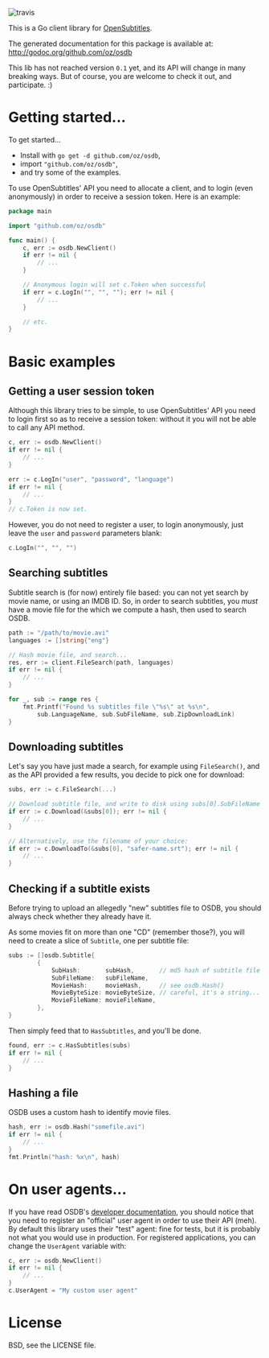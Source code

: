 ![travis](https://api.travis-ci.org/oz/osdb.png?branch=master)

This is a Go client library for [OpenSubtitles](http://opensubtitles.org/).

The generated documentation for this package is available at:
http://godoc.org/github.com/oz/osdb

This lib has not reached version `0.1` yet, and its API will change in many
breaking ways.  But of course, you are welcome to check it out, and
participate. :)

# Getting started...

To get started...

 * Install with `go get -d github.com/oz/osdb`,
 * import `"github.com/oz/osdb"`,
 * and try some of the examples.

To use OpenSubtitles' API you need to allocate a client, and to login (even
anonymously) in order to receive a session token. Here is an example:

```go
package main

import "github.com/oz/osdb"

func main() {
	c, err := osdb.NewClient()
	if err != nil {
		// ...
	}

	// Anonymous login will set c.Token when successful
	if err = c.LogIn("", "", ""); err != nil {
		// ...
	}

	// etc.
}

```

# Basic examples

## Getting a user session token 

Although this library tries to be simple, to use OpenSubtitles' API you need to
login first so as to receive a session token: without it you will not be able
to call any API method.

```go
c, err := osdb.NewClient()
if err != nil {
	// ...
}

err := c.LogIn("user", "password", "language")
if err != nil {
	// ...
}
// c.Token is now set.
```

However, you do not need to register a user, to login anonymously, just leave
the `user` and `password` parameters blank:

```go
c.LogIn("", "", "")
```

## Searching subtitles

Subtitle search is (for now) entirely file based: you can not yet search by
movie name, or using an IMDB ID. So, in order to search subtitles, you *must*
have a movie file for the which we compute a hash, then used to search OSDB.

```go
path := "/path/to/movie.avi"
languages := []string{"eng"}

// Hash movie file, and search...
res, err := client.FileSearch(path, languages)
if err != nil {
	// ...
}

for _, sub := range res {
	fmt.Printf("Found %s subtitles file \"%s\" at %s\n",
		sub.LanguageName, sub.SubFileName, sub.ZipDownloadLink)
}
```

## Downloading subtitles

Let's say you have just made a search, for example using `FileSearch()`, and as
the API provided a few results, you decide to pick one for download:

```go
subs, err := c.FileSearch(...)

// Download subtitle file, and write to disk using subs[0].SubFileName
if err := c.Download(&subs[0]); err != nil {
	// ...
}

// Alternatively, use the filename of your choice:
if err := c.DownloadTo(&subs[0], "safer-name.srt"); err != nil {
	// ...
}
```

## Checking if a subtitle exists

Before trying to upload an allegedly "new" subtitles file to OSDB, you should
always check whether they already have it.

As some movies fit on more than one "CD" (remember those?), you will need to
create a slice of `Subtitle`, one per subtitle file:

```go
subs := []osdb.Subtitle{
		{
			SubHash:       subHash,       // md5 hash of subtitle file
			SubFileName:   subFileName,
			MovieHash:     movieHash,     // see osdb.Hash()
			MovieByteSize: movieByteSize, // careful, it's a string...
			MovieFileName: movieFileName,
		},
}
```

Then simply feed that to `HasSubtitles`, and you'll be done.

```go
found, err := c.HasSubtitles(subs)
if err != nil {
	// ...
}
```

## Hashing a file

OSDB uses a custom hash to identify movie files.

```go
hash, err := osdb.Hash("somefile.avi")
if err != nil {
	// ...
}
fmt.Println("hash: %x\n", hash)
```


# On user agents...

If you have read OSDB's [developer documentation][osdb], you should notice that
you need to register an "official" user agent in order to use their API (meh).
By default this library uses their "test" agent: fine for tests, but it is
probably not what you would use in production. For registered applications, you
can change the `UserAgent` variable with:

```go
c, err := osdb.NewClient()
if err != nil {
	// ...
}
c.UserAgent = "My custom user agent"
```


# License

BSD, see the LICENSE file.

[osdb]: http://trac.opensubtitles.org/projects/opensubtitles
